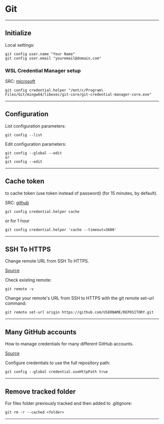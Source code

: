 # Git

***

## Initialize

Local settings:

```console
git config user.name "Your Name"
git config user.email "youremail@domain.com"
```

### WSL Credential Manager setup

SRC: [microsoft](https://docs.microsoft.com/en-us/windows/wsl/tutorials/wsl-git)

```console
git config credential.helper "/mnt/c/Program\ Files/Git/mingw64/libexec/git-core/git-credential-manager-core.exe"
```

***

## Configuration

List configuration parameters:

```console
git config --list
```

Edit configuration parameters:

```console
git config --global --edit
or
git config --edit
```

***

## Cache token

to cache token (use token instead of password) (for 15 minutes, by default).

SRC: [github](https://docs.github.com/en/github/authenticating-to-github/keeping-your-account-and-data-secure/creating-a-personal-access-token)

```console
git config credential.helper cache
```

or for 1 hour

```console
git config credential.helper 'cache --timeout=3600'
```

***

## SSH To HTTPS

Change remote URL from SSH To HTTPS.

[Source](https://docs.github.com/en/get-started/getting-started-with-git/managing-remote-repositories)

Check existing remote:

```console
git remote -v
```

Change your remote's URL from SSH to HTTPS with the git remote set-url command:

```console
git remote set-url origin https://github.com/USERNAME/REPOSITORY.git
```

***

## Many GitHub accounts

How to manage credentials for many different GitHub accounts.

[Source](https://stackoverflow.com/questions/25845963/git-credential-helper-update-password)

Configure credentials to use the full repository path:

```console
git config --global credential.useHttpPath true
```

***

## Remove tracked folder

For files folder previously tracked and then added to .gitignore:

```console
git rm -r --cached <folder>
```

***

